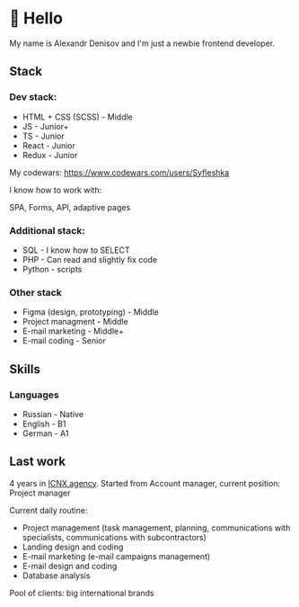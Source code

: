 # 👋 Hello

My name is Alexandr Denisov and I'm just a newbie frontend developer.

## Stack

### Dev stack:

* HTML + CSS (SCSS) - Middle
* JS - Junior+
* TS - Junior
* React - Junior
* Redux - Junior

My codewars: https://www.codewars.com/users/Syfleshka

I know how to work with:

SPA, Forms, API, adaptive pages

### Additional stack:

* SQL - I know how to SELECT
* PHP - Can read and slightly fix code
* Python - scripts

### Other stack

* Figma (design, prototyping) - Middle
* Project managment - Middle
* E-mail marketing - Middle+
* E-mail coding - Senior

## Skills

### Languages

* Russian - Native
* English - B1
* German - A1

## Last work

4 years in [ICNX agency](https://icnx.ru/). Started from Account manager, current position: Project manager

Current daily routine:

* Project management (task management, planning, communications with specialists, communications with subcontractors)
* Landing design and coding
* E-mail marketing (e-mail campaigns management)
* E-mail design and coding
* Database analysis

Pool of clients: big international brands






<!--
**Syfleshka/Syfleshka** is a ✨ _special_ ✨ repository because its `README.md` (this file) appears on your GitHub profile.

Here are some ideas to get you started:

- 🔭 I’m currently working on ...
- 🌱 I’m currently learning ...
- 👯 I’m looking to collaborate on ...
- 🤔 I’m looking for help with ...
- 💬 Ask me about ...
- 📫 How to reach me: ...
- 😄 Pronouns: ...
- ⚡ Fun fact: ...
-->
